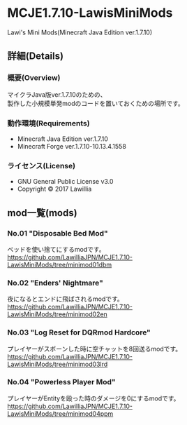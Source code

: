 # MCJE1.7.10-LawisMiniMods  
  
Lawi's Mini Mods(Minecraft Java Edition ver.1.7.10)  
  
## 詳細(Details)  
  
### 概要(Overview)  
マイクラJava版ver.1.7.10のための、  
製作した小規模単発modのコードを置いておくための場所です。  
  
### 動作環境(Requirements)  　
* Minecraft Java Edition ver.1.7.10  
* Minecraft Forge ver.1.7.10-10.13.4.1558  
  
### ライセンス(License)  
* GNU General Public License v3.0  
* Copyright © 2017 Lawillia  
  
## mod一覧(mods)  
  
### No.01 "Disposable Bed Mod"  
  
ベッドを使い捨てにするmodです。  
<https://github.com/LawilliaJPN/MCJE1.7.10-LawisMiniMods/tree/minimod01dbm>  
  
### No.02 "Enders' Nightmare"  
  
夜になるとエンドに飛ばされるmodです。  
<https://github.com/LawilliaJPN/MCJE1.7.10-LawisMiniMods/tree/minimod02en>  
  
### No.03 "Log Reset for DQRmod Hardcore"  
  
プレイヤーがスポーンした時に空チャットを8回送るmodです。  
<https://github.com/LawilliaJPN/MCJE1.7.10-LawisMiniMods/tree/minimod03lrd>  
  
### No.04 "Powerless Player Mod"  
  
プレイヤーがEntityを殴った時のダメージを0にするmodです。  
<https://github.com/LawilliaJPN/MCJE1.7.10-LawisMiniMods/tree/minimod04ppm>  
  
